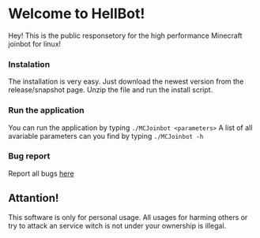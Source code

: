 Welcome to HellBot!
========


Hey!
This is the public responsetory for the high performance Minecraft joinbot for linux!



### Instalation
The installation is very easy. Just download the newest version from the release/snapshot page.
Unzip the file and run the install script.


### Run the application
You can run the application by typing `./MCJoinbot <parameters>`
A list of all avariable parameters can you find by typing `./MCJoinbot -h`


### Bug report
Report all bugs [here](http://www.github.com/WolverinDEV/HellBot/issues)


Attantion!
----------------
This software is only for personal usage.
All usages for harming others or try to attack an service witch
is not under your ownership is illegal.

